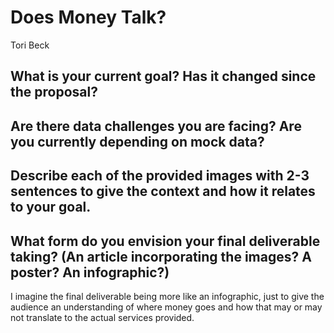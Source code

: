 # Does Money Talk?

Tori Beck

## What is your current goal? Has it changed since the proposal?

## Are there data challenges you are facing? Are you currently depending on mock data?

## Describe each of the provided images with 2-3 sentences to give the context and how it relates to your goal.

## What form do you envision your final deliverable taking? (An article incorporating the images? A poster? An infographic?)
I imagine the final deliverable being more like an infographic, just to give the audience an understanding of where money goes and 
how that may or may not translate to the actual services provided.  